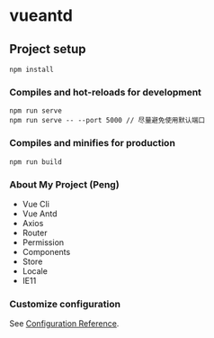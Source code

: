 # vueantd

## Project setup
```
npm install
```

### Compiles and hot-reloads for development
```
npm run serve
npm run serve -- --port 5000 // 尽量避免使用默认端口
```

### Compiles and minifies for production
```
npm run build
```
### About My Project (Peng)
- Vue Cli
- Vue Antd 
- Axios
- Router
- Permission
- Components
- Store
- Locale
- IE11

### Customize configuration
See [Configuration Reference](https://cli.vuejs.org/config/).
